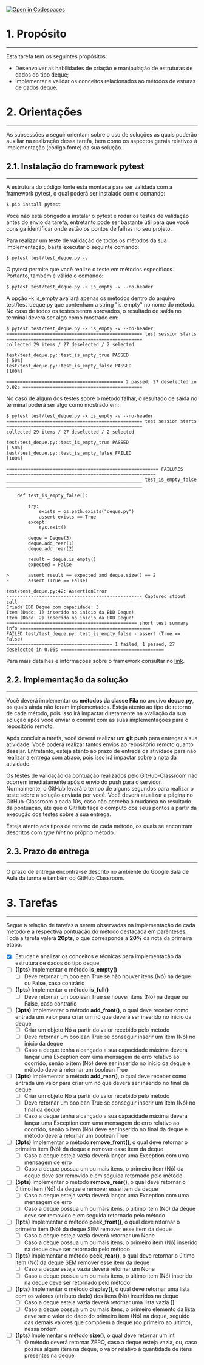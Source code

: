 
[![Open in Codespaces](https://classroom.github.com/assets/launch-codespace-7f7980b617ed060a017424585567c406b6ee15c891e84e1186181d67ecf80aa0.svg)](https://classroom.github.com/open-in-codespaces?assignment_repo_id=11193585)
# 1. Propósito
---
Esta tarefa tem os seguintes propósitos:
- Desenvolver as habilidades de criação e manipulação de estruturas de dados do tipo deque;
- Implementar e validar os conceitos relacionados ao métodos de esturas de dados deque.

# 2. Orientações
---

As subsessões a seguir orientam sobre o uso de soluções as quais poderão auxiliar na realização dessa tarefa, bem como os aspectos gerais relativos à implementação (código fonte) da sua solução.

## 2.1. Instalação do framework pytest
---
A estrutura do código fonte está montada para ser validada com a framework pytest, o qual poderá ser instalado com o comando:

```console
$ pip install pytest
```

Você não está obrigado a instalar o pytest e rodar os testes de validação antes do envio da tarefa, entretanto pode ser bastante útil para que você consiga identificar onde estão os pontos de falhas no seu projeto.

Para realizar um teste de validação de todos os métodos da sua implementação, basta executar o seguinte comando:

```console
$ pytest test/test_deque.py -v
```

O pytest permite que você realize o teste em métodos específicos. Portanto, também é válido o comando:

```console
$ pytest test/test_deque.py -k is_empty -v --no-header
```
A opção -k is_empty avaliará apenas os métodos dentro do arquivo test/test_deque.py que contenham a string "is_empty" no nome do método. No caso de todos os testes serem aprovados, o resultado de saída no terminal deverá ser algo como mostrado em: 

```console
$ pytest test/test_deque.py -k is_empty -v --no-header
================================================== test session starts ==================================================
collected 29 items / 27 deselected / 2 selected                                                                         

test/test_deque.py::test_is_empty_true PASSED                                                                     [ 50%]
test/test_deque.py::test_is_empty_false PASSED                                                                    [100%]

=========================================== 2 passed, 27 deselected in 0.02s ============================================
```

No caso de algum dos testes sobre o método falhar, o resultado de saída no terminal poderá ser algo como mostrado em: 

```console
$ pytest test/test_deque.py -k is_empty -v --no-header
================================================== test session starts ==================================================
collected 29 items / 27 deselected / 2 selected                                                                                

test/test_deque.py::test_is_empty_true PASSED                                                                      [ 50%]
test/test_deque.py::test_is_empty_false FAILED                                                                     [100%]

======================================================== FAILURES =======================================================
__________________________________________________ test_is_empty_false __________________________________________________

    def test_is_empty_false():
    
        try:
            exists = os.path.exists("deque.py")
            assert exists == True
        except:
            sys.exit()
    
        deque = Deque(3)
        deque.add_rear(1)
        deque.add_rear(2)
    
        result = deque.is_empty()
        expected = False
    
>       assert result == expected and deque.size() == 2
E       assert (True == False)

test/test_deque.py:42: AssertionError
-------------------------------------------------- Captured stdout call -------------------------------------------------
Criada EDD Deque com capacidade: 3
Item (Dado: 1) inserido no início da EDD Deque!
Item (Dado: 2) inserido no início da EDD Deque!
================================================ short test summary info ================================================
FAILED test/test_deque.py::test_is_empty_false - assert (True == False)
======================================= 1 failed, 1 passed, 27 deselected in 0.06s ======================================
```

Para mais detalhes e informações sobre o framework consultar no [link](https://docs.pytest.org/en/7.3.x/contents.html).

## 2.2. Implementação da solução
---

Você deverá implementar os **métodos da classe Fila** no arquivo **deque.py**, os quais ainda não foram implementados. Esteja atento ao tipo de retorno de cada método, pois isso irá impactar diretamente na avaliação da sua solução após você enviar o commit com as suas implementações para o repositório remoto.

Após concluir a tarefa, você deverá realizar um **git push** para entregar a sua atividade. Você poderá realizar tantos envios ao repositório remoto quanto desejar. Entretanto, esteja atento ao prazo de entreda da atividade para não realizar a entrega com atraso, pois isso irá impactar sobre a nota da atividade. 

Os testes de validação da pontuação realizados pelo GitHub-Classroom não ocorrem imediatamente após o envio do push para o servidor. Normalmente, o GitHub levará o tempo de alguns segundos para realizar o teste sobre a solução enviada por você. Você deverá atualizar a página no GitHub-Classroom a cada 10s, caso não perceba a mudança no resultado da pontuação, até que o GitHub faça o computo dos seus pontos a partir da execução dos testes sobre a sua entrega.

Esteja atento aos tipos de retorno de cada método, os quais se encontram descritos com _type hint_ no próprio método.

## 2.3. Prazo de entrega
---

O prazo de entrega encontra-se descrito no ambiente do Google Sala de Aula da turma e também do GitHub Classroom.


# 3. Tarefas
---

Segue a relação de tarefas a serem observadas na implementação de cada método e a respectiva pontuação do método destacada em parênteses. Toda a tarefa valerá **20pts**, o que corresponde a **20%** da nota da primeira etapa.

- [x] Estudar e analizar os conceitos e técnicas para implementação da estrutura de dados do tipo deque
- [ ] **(1pts)** Implementar o método **is_empty()**
  - [ ] Deve retornar um boolean True se não houver itens (Nó) na deque ou False, caso contrário
- [ ] **(1pts)** Implementar o método **is_full()**
  - [ ] Deve retornar um boolean True se houver itens (Nó) na deque ou False, caso contrário
- [ ] **(3pts)** Implementar o método **add_front()**, o qual deve receber como entrada um valor para criar um nó que deverá ser inserido no início da deque
  - [ ] Criar um objeto Nó a partir do valor recebido pelo método
  - [ ] Deve retornar um boolean True se conseguir inserir um item (Nó) no início da deque
  - [ ] Caso a deque tenha alcançado a sua capacidade máxima deverá lançar uma Exception com uma mensagem de erro relativo ao ocorrido, senão o item (Nó) deve ser inserido no início da deque e método deverá retornar um boolean True
- [ ] **(3pts)** Implementar o método **add_rear()**, o qual deve receber como entrada um valor para criar um nó que deverá ser inserido no final da deque
  - [ ] Criar um objeto Nó a partir do valor recebido pelo método
  - [ ] Deve retornar um boolean True se conseguir inserir um item (Nó) no final da deque
  - [ ] Caso a deque tenha alcançado a sua capacidade máxima deverá lançar uma Exception com uma mensagem de erro relativo ao ocorrido, senão o item (Nó) deve ser inserido no final da deque e método deverá retornar um boolean True
- [ ] **(3pts)** Implementar o método **remove_front()**, o qual deve retornar o primeiro item (Nó) da deque e remover esse item da deque
  - [ ] Caso a deque esteja vazia deverá lançar uma Exception com uma mensagem de erro
  - [ ] Caso a deque possua um ou mais itens, o primeiro item (Nó) da deque deve ser removido e em seguida retornado pelo método
- [ ] **(5pts)** Implementar o método **remove_rear()**, o qual deve retornar o último item (Nó) da deque e remover esse item da deque
  - [ ] Caso a deque esteja vazia deverá lançar uma Exception com uma mensagem de erro
  - [ ] Caso a deque possua um ou mais itens, o último item (Nó) da deque deve ser removido e em seguida retornado pelo método
- [ ] **(1pts)** Implementar o método **peek_front()**, o qual deve retornar o primeiro item (Nó) da deque SEM remover esse item da deque
  - [ ] Caso a deque esteja vazia deverá retornar um None
  - [ ] Caso a deque possua um ou mais itens, o primeiro item (Nó) inserido na deque deve ser retornado pelo método
- [ ] **(1pts)** Implementar o método **peek_rear()**, o qual deve retornar o último item (Nó) da deque SEM remover esse item da deque
  - [ ] Caso a deque esteja vazia deverá retornar um None
  - [ ] Caso a deque possua um ou mais itens, o último item (Nó) inserido na deque deve ser retornado pelo método
- [ ] **(1pts)** Implementar o método **display()**, o qual deve retornar uma lista com os valores (atributo dado) dos itens (Nó) inseridos na deque
  - [ ] Caso a deque esteja vazia deverá retornar uma lista vazia []
  - [ ] Caso a deque possua um ou mais itens, o primeiro elemento da lista deve ser o valor do dado do primeiro item (Nó) na deque, seguido das demais valores que compõem a deque (do primeiro ao último), nessa ordem
- [ ] **(1pts)** Implementar o método **size()**, o qual deve retornar um int
  - [ ] O método deverá retornar ZERO, caso a deque esteja vazia, ou, caso possua algum item na deque, o valor relativo à quantidade de itens presentes na deque